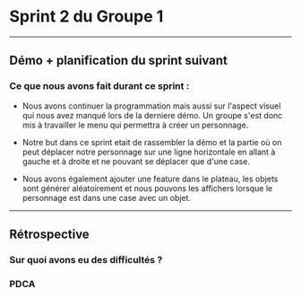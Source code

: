 # Sprint 2 du Groupe 1
---

## Démo + planification du sprint suivant

### Ce que nous avons fait durant ce sprint :
- Nous avons continuer la programmation mais aussi sur l'aspect visuel qui nous avez manqué lors de la derniere démo. Un groupe s'est donc mis à travailler le menu qui permettra à créer un personnage. 

- Notre but dans ce sprint etait de rassembler la démo et la partie où on peut déplacer notre personnage sur une ligne horizontale en allant à gauche et à droite et ne pouvant se déplacer que d'une case.

- Nous avons également ajouter une feature dans le plateau, les objets sont générer aléatoirement et nous pouvons les affichers lorsque le personnage est dans une case avec un objet.
  


---

## Rétrospective

### Sur quoi avons eu des difficultés ?



### PDCA




